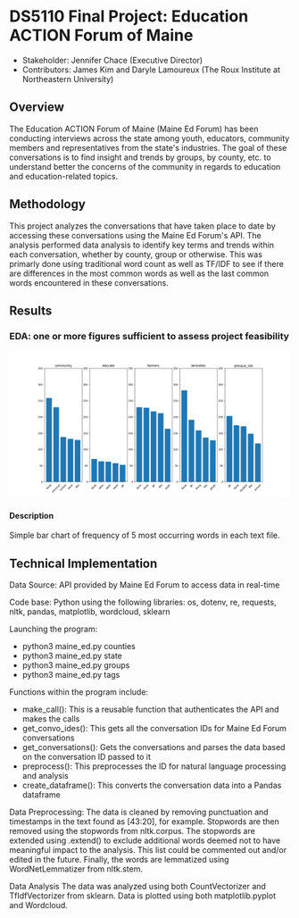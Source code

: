 # DS5110 Final Project: Education ACTION Forum of Maine

* Stakeholder: Jennifer Chace (Executive Director)
* Contributors: James Kim and Daryle Lamoureux (The Roux Institute at Northeastern University)

## Overview
The Education ACTION Forum of Maine (Maine Ed Forum) has been conducting interviews across the state among youth, educators, community members and representatives from the state's industries. The goal of these conversations is to find insight and trends by groups, by county, etc. to understand better the concerns of the community in regards to education and education-related topics.

## Methodology
This project analyzes the conversations that have taken place to date by accessing these conversations using the Maine Ed Forum's API. The analysis performed data analysis to identify key terms and trends within each conversation, whether by county, group or otherwise. This was primarly done using traditional word count as well as TF/IDF to see if there are differences in the most common words as well as the last common words encountered in these conversations.

## Results
### EDA: one or more figures sufficient to assess project feasibility

![fig1](/figs/Figure_1.png)

#### Description

Simple bar chart of frequency of 5 most occurring words in each text file.


## Technical Implementation
Data Source: API provided by Maine Ed Forum to access data in real-time

Code base: Python using the following libraries: os, dotenv, re, requests, nltk, pandas, matplotlib, wordcloud, sklearn

Launching the program:
* python3 maine_ed.py counties
* python3 maine_ed.py state
* python3 maine_ed.py groups
* python3 maine_ed.py tags

Functions within the program include:
* make_call(): This is a reusable function that authenticates the API and makes the calls
* get_convo_ides(): This gets all the conversation IDs for Maine Ed Forum conversations
* get_conversations(): Gets the conversations and parses the data based on the conversation ID passed to it
* preprocess(): This preprocesses the ID for natural language processing and analysis
* create_dataframe(): This converts the conversation data into a Pandas dataframe

Data Preprocessing:
The data is cleaned by removing punctuation and timestamps in the text found as [43:20], for example. Stopwords are then removed using the stopwords from nltk.corpus. The stopwords are extended using .extend() to exclude additional words deemed not to have meaningful impact to the analysis. This list could be commented out and/or edited in the future. Finally, the words are lemmatized using WordNetLemmatizer from nltk.stem.

Data Analysis
The data was analyzed using both CountVectorizer and TfIdfVectorizer from sklearn. Data is plotted using both matplotlib.pyplot and Wordcloud.
